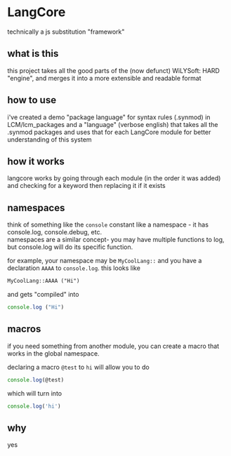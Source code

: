 # LangCore

technically a js substitution "framework"

## what is this

this project takes all the good parts of the (now defunct) WiLYSoft: HARD "engine", and merges it into a more extensible and readable format

## how to use

i've created a demo "package language" for syntax rules (.synmod) in LCM/lcm_packages and a "language" (verbose english) that takes all the .synmod packages and uses that for each LangCore module for better understanding of this system

## how it works

langcore works by going through each module (in the order it was added) and checking for a keyword then replacing it if it exists

## namespaces

think of something like the `console` constant like a namespace - it has console.log, console.debug, etc.  
namespaces are a similar concept- you may have multiple functions to log, but console.log will do its specific function.

for example, your namespace may be `MyCoolLang::` and you have a declaration `AAAA` to `console.log`. this looks like

```txt
MyCoolLang::AAAA ("Hi")
```

and gets "compiled" into

```js
console.log ("Hi")
```

## macros

if you need something from another module, you can create a macro that works in the global namespace.

declaring a macro `@test` to `hi` will allow you to do

```js
console.log(@test)
```

which will turn into

```js
console.log('hi')
```

## why

yes
